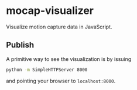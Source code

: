 # mocap-visualizer
Visualize motion capture data in JavaScript.

## Publish
A primitive way to see the visualization is by issuing
```bash
python -m SimpleHTTPServer 8000
```
and pointing your browser to `localhost:8000`.
